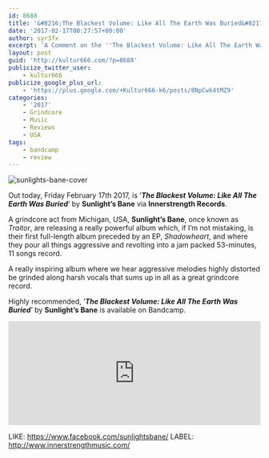 ```yaml
---
id: 8688
title: '&#8216;The Blackest Volume: Like All The Earth Was Buried&#8217; by Sunlight&#8217;s Bane - A Comment'
date: '2017-02-17T00:27:57+00:00'
author: syr3fx
excerpt: 'A Comment on the ''The Blackest Volume: Like All The Earth Was Buried'' album by Sunlight''s Bane (2017).'
layout: post
guid: 'http://kultur666.com/?p=8688'
publicize_twitter_user:
    - kultur666
publicize_google_plus_url:
    - 'https://plus.google.com/+Kultur666-k6/posts/8NpCwk4tMZ9'
categories:
    - '2017'
    - Grindcore
    - Music
    - Reviews
    - USA
tags:
    - bandcamp
    - review
---
```


![sunlights-bane-cover](http://localhost:8080/wp-content/uploads/2017/02/sunlights-bane-cover.jpg)

Out today, Friday February 17th 2017, is ‘***The Blackest Volume: Like All The Earth Was Buried***‘ by **Sunlight’s Bane** via **Innerstrength Records**.

A grindcore act from Michigan, USA, **Sunlight’s Bane**, once known as *Traitor*, are releasing a really powerful album which, if I’m not mistaking, is their first full-length album preceded by an EP, *Shadowheart*, and where they pour all things aggressive and revolting into a jam packed 53-minutes, 11 songs record.

A really inspiring album where we hear aggressive melodies highly distorted be grinded along harsh vocals that sums up in all as a great grindcore record.

Highly recommended, ‘***The Blackest Volume: Like All The Earth Was Buried***‘ by **Sunlight’s Bane** is available on Bandcamp.

<iframe style="border: 0; width: 100%; height: 208px;" src="https://bandcamp.com/EmbeddedPlayer/album=2011738608/size=large/bgcol=333333/linkcol=e99708/tracklist=false/transparent=true/" seamless></iframe>

LIKE: <https://www.facebook.com/sunlightsbane/>
LABEL: <http://www.innerstrengthmusic.com/>